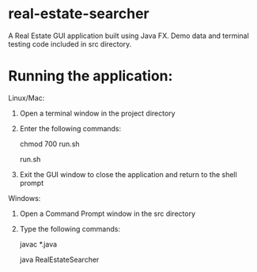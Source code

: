 # real-estate-searcher
A Real Estate GUI application built using Java FX. Demo data and terminal testing code included in src directory.

# Running the application:
Linux/Mac:
1. Open a terminal window in the project directory
2. Enter the following commands:

      chmod 700 run.sh
      
      run.sh
3. Exit the GUI window to close the application and return to the shell prompt

Windows:
1. Open a Command Prompt window in the src directory
2. Type the following commands:

      javac \*.java
      
      java RealEstateSearcher
